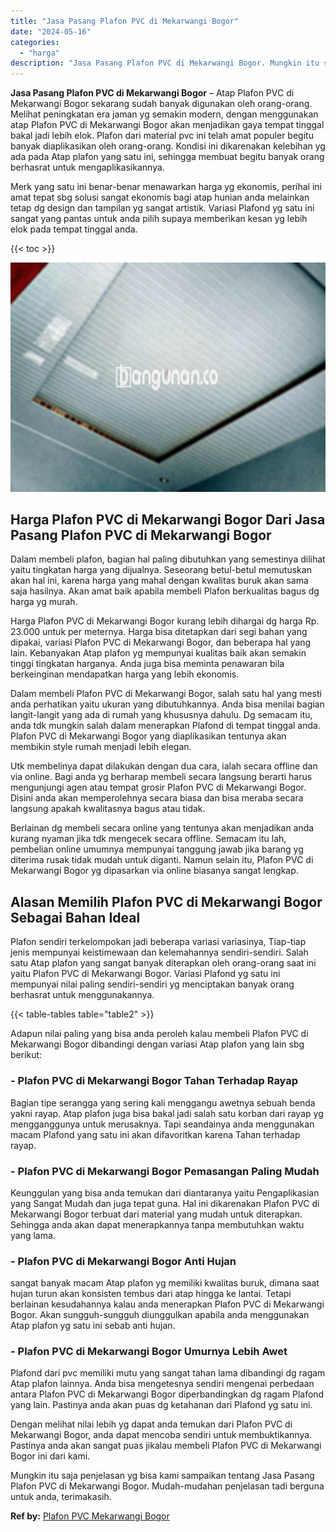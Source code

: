 ```yaml
---
title: "Jasa Pasang Plafon PVC di Mekarwangi Bogor"
date: "2024-05-16"
categories: 
  - "harga"
description: "Jasa Pasang Plafon PVC di Mekarwangi Bogor. Mungkin itu saja penjelasan yg bisa kami sampaikan tentang Jasa Pasang Plafon PVC di Mekarwangi Bogor. Mudah-muda..."
---
```


**Jasa Pasang Plafon PVC di Mekarwangi Bogor** – Atap Plafon PVC di Mekarwangi Bogor sekarang sudah banyak digunakan oleh orang-orang. Melihat peningkatan era jaman yg semakin modern, dengan menggunakan atap Plafon PVC di Mekarwangi Bogor akan menjadikan gaya tempat tinggal bakal jadi lebih elok. Plafon dari material pvc ini telah amat populer begitu banyak diaplikasikan oleh orang-orang. Kondisi ini dikarenakan kelebihan yg ada pada Atap plafon yang satu ini, sehingga membuat begitu banyak orang berhasrat untuk mengaplikasikannya.

Merk yang satu ini benar-benar menawarkan harga yg ekonomis, perihal ini amat tepat sbg solusi sangat ekonomis bagi atap hunian anda melainkan tetap dg design dan tampilan yg sangat artistik. Variasi Plafond yg satu ini sangat yang pantas untuk anda pilih supaya memberikan kesan yg lebih elok pada tempat tinggal anda.

{{< toc >}}

![Jasa Pasang Plafon PVC di Mekarwangi Bogor](/images/flafond-pvc-murah26.png)

## Harga Plafon PVC di Mekarwangi Bogor Dari Jasa Pasang Plafon PVC di Mekarwangi Bogor

Dalam membeli plafon, bagian hal paling dibutuhkan yang semestinya dilihat yaitu tingkatan harga yang dijualnya. Seseorang betul-betul memutuskan akan hal ini, karena harga yang mahal dengan kwalitas buruk akan sama saja hasilnya. Akan amat baik apabila membeli Plafon berkualitas bagus dg harga yg murah.

Harga Plafon PVC di Mekarwangi Bogor kurang lebih dihargai dg harga Rp. 23.000 untuk per meternya. Harga bisa ditetapkan dari segi bahan yang dipakai, variasi Plafon PVC di Mekarwangi Bogor, dan beberapa hal yang lain. Kebanyakan Atap plafon yg mempunyai kualitas baik akan semakin tinggi tingkatan harganya. Anda juga bisa meminta penawaran bila berkeinginan mendapatkan harga yang lebih ekonomis.

Dalam membeli Plafon PVC di Mekarwangi Bogor, salah satu hal yang mesti anda perhatikan yaitu ukuran yang dibutuhkannya. Anda bisa menilai bagian langit-langit yang ada di rumah yang khususnya dahulu. Dg semacam itu, anda tdk mungkin salah dalam menerapkan Plafond di tempat tinggal anda. Plafon PVC di Mekarwangi Bogor yang diaplikasikan tentunya akan membikin style rumah menjadi lebih elegan.

Utk membelinya dapat dilakukan dengan dua cara, ialah secara offline dan via online. Bagi anda yg berharap membeli secara langsung berarti harus mengunjungi agen atau tempat grosir Plafon PVC di Mekarwangi Bogor. Disini anda akan memperolehnya secara biasa dan bisa meraba secara langsung apakah kwalitasnya bagus atau tidak.

Berlainan dg membeli secara online yang tentunya akan menjadikan anda kurang nyaman jika tdk mengecek secara offline. Semacam itu lah, pembelian online umumnya mempunyai tanggung jawab jika barang yg diterima rusak tidak mudah untuk diganti. Namun selain itu, Plafon PVC di Mekarwangi Bogor yg dipasarkan via online biasanya sangat lengkap.

## Alasan Memilih Plafon PVC di Mekarwangi Bogor Sebagai Bahan Ideal

Plafon sendiri terkelompokan jadi beberapa variasi variasinya, Tiap-tiap jenis mempunyai keistimewaan dan kelemahannya sendiri-sendiri. Salah satu Atap plafon yang sangat banyak diterapkan oleh orang-orang saat ini yaitu Plafon PVC di Mekarwangi Bogor. Variasi Plafond yg satu ini mempunyai nilai paling sendiri-sendiri yg menciptakan banyak orang berhasrat untuk menggunakannya.

{{< table-tables table="table2" >}}

Adapun nilai paling yang bisa anda peroleh kalau membeli Plafon PVC di Mekarwangi Bogor dibandingi dengan variasi Atap plafon yang lain sbg berikut:

### \- Plafon PVC di Mekarwangi Bogor Tahan Terhadap Rayap

Bagian tipe serangga yang sering kali menggangu awetnya sebuah benda yakni rayap. Atap plafon juga bisa bakal jadi salah satu korban dari rayap yg mengganggunya untuk merusaknya. Tapi seandainya anda menggunakan macam Plafond yang satu ini akan difavoritkan karena Tahan terhadap rayap.

### \- Plafon PVC di Mekarwangi Bogor Pemasangan Paling Mudah

Keunggulan yang bisa anda temukan dari diantaranya yaitu Pengaplikasian yang Sangat Mudah dan juga tepat guna. Hal ini dikarenakan Plafon PVC di Mekarwangi Bogor terbuat dari material yang mudah untuk diterapkan. Sehingga anda akan dapat menerapkannya tanpa membutuhkan waktu yang lama.

### \- Plafon PVC di Mekarwangi Bogor Anti Hujan

sangat banyak macam Atap plafon yg memiliki kwalitas buruk, dimana saat hujan turun akan konsisten tembus dari atap hingga ke lantai. Tetapi berlainan kesudahannya kalau anda menerapkan Plafon PVC di Mekarwangi Bogor. Akan sungguh-sungguh diunggulkan apabila anda menggunakan Atap plafon yg satu ini sebab anti hujan.

### \- Plafon PVC di Mekarwangi Bogor Umurnya Lebih Awet

Plafond dari pvc memiliki mutu yang sangat tahan lama dibandingi dg ragam Atap plafon lainnya. Anda bisa mengetesnya sendiri mengenai perbedaan antara Plafon PVC di Mekarwangi Bogor diperbandingkan dg ragam Plafond yang lain. Pastinya anda akan puas dg ketahanan dari Plafond yg satu ini.

Dengan melihat nilai lebih yg dapat anda temukan dari Plafon PVC di Mekarwangi Bogor, anda dapat mencoba sendiri untuk membuktikannya. Pastinya anda akan sangat puas jikalau membeli Plafon PVC di Mekarwangi Bogor ini dari kami.

Mungkin itu saja penjelasan yg bisa kami sampaikan tentang Jasa Pasang Plafon PVC di Mekarwangi Bogor. Mudah-mudahan penjelasan tadi berguna untuk anda, terimakasih.

**Ref by:** [Plafon PVC Mekarwangi Bogor](https://id.wikipedia.org/wiki/Plafon)
